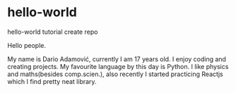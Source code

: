 # hello-world
hello-world tutorial create repo

Hello people.

My name is Dario Adamović, currently I am 17 years old.
I enjoy coding and creating projects.
My favourite language by this day is Python.
I like physics and maths(besides comp.scien.), also recently I started practicing Reactjs
which I find pretty neat library.
